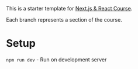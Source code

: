 This is a starter template for [Next.js & React Course](https://www.udemy.com/course/nextjs-react-the-complete-guide).

Each branch represents a section of the course.

# Setup

`npm run dev` - Run on development server
